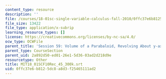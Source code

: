 ```yaml
---
content_type: resource
description: ''
file: /courses/18-01sc-single-variable-calculus-fall-2010/0ffc37e6b8125dc8a8d3f25465111ad2_MIT18_01SCF10Rec_45_300k.vtt
file_size: 13422
file_type: application/x-subrip
learning_resource_types: []
license: https://creativecommons.org/licenses/by-nc-sa/4.0/
ocw_type: OCWFile
parent_title: 'Session 59: Volume of a Parabaloid, Revolving About y-axis'
parent_type: CourseSection
parent_uid: 2a892d50-ed01-26e1-5d36-03ad2d218d9e
resourcetype: Other
title: MIT18_01SCF10Rec_45_300k.srt
uid: 0ffc37e6-b812-5dc8-a8d3-f25465111ad2
---
```

